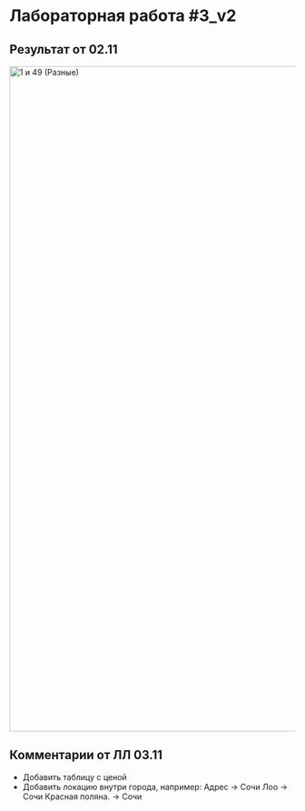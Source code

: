 # Лабораторная работа #3_v2

## Результат от 02.11
<img width="1172" alt="1 и 49 (Разные)" src="https://github.com/AndreevAA/bmstu-iu7-ai/assets/58621780/1508f355-8918-45a6-b0be-376a32e9cc1c">


## Комментарии от ЛЛ 03.11

- Добавить таблицу с ценой 
- Добавить локацию внутри города, например: 
Адрес -> Сочи
Лоо -> Сочи
Красная поляна. -> Сочи
